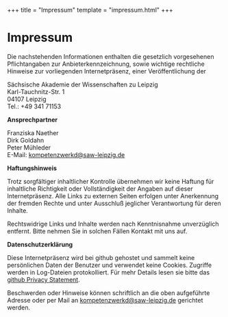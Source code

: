 +++
title = "Impressum"
template = "impressum.html"
+++

# Impressum


Die nachstehenden Informationen enthalten die gesetzlich vorgesehenen Pflichtangaben zur Anbieterkennzeichnung, sowie wichtige rechtliche Hinweise zur vorliegenden Internetpräsenz, einer Veröffentlichung der

Sächsische Akademie der Wissenschaften zu Leipzig\
Karl-Tauchnitz-Str. 1\
04107 Leipzig\
Tel.: +49 341 71153

**Ansprechpartner**

Franziska Naether\
Dirk Goldahn\
Peter Mühleder\
E-Mail: kompetenzwerkd@saw-leipzig.de


**Haftungshinweis**

Trotz sorgfältiger inhaltlicher Kontrolle übernehmen wir keine Haftung für inhaltliche Richtigkeit oder Vollständigkeit der Angaben auf dieser Internetpräsenz. Alle Links zu externen Seiten erfolgen unter Anerkennung der fremden Rechte und unter Ausschluß jeglicher Verantwortung für deren Inhalte.

Rechtswidrige Links und Inhalte werden nach Kenntnisnahme unverzüglich entfernt. Bitte nehmen Sie in solchen Fällen Kontakt mit uns auf.

**Datenschutzerklärung**

Diese Internetpräsenz wird bei github gehostet und sammelt keine persönlichen Daten der Benutzer und verwendet keine Cookies. Zugriffe werden in Log-Dateien protokolliert. Für mehr Details lesen sie bitte das [github Privacy Statement](https://help.github.com/en/github/site-policy/github-privacy-statement#additional-services).

Beschwerden oder Hinweise können schriftlich an die oben aufgeführte Adresse oder per Mail an kompetenzwerkd@saw-leipzig.de gerichtet werden.
